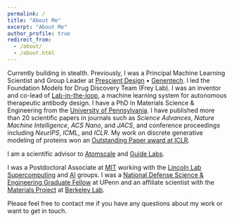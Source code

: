 ```yaml
---
permalink: /
title: "About Me"
excerpt: "About Me"
author_profile: true
redirect_from: 
  - /about/
  - /about.html
---
```


Currently building in stealth. Previously, I was a Principal Machine Learning Scientist and Group Leader at [Prescient Design](https://www.gene.com/scientists/our-scientists/prescient-design) • [Genentech](https://www.gene.com/scientists/our-scientists/nathan-frey). I led the Foundation Models for Drug Discovery Team (Frey Lab). I was an inventor and co-lead of [Lab-in-the-loop](https://www.biorxiv.org/content/10.1101/2025.02.19.639050v1.abstract), a machine learning system for autonomous therapeutic antibody design. I have a PhD in Materials Science & Engineering from the [University of Pennsylvania](https://www.upenn.edu/). I have published more than 20 scientific papers in journals such as _Science Advances_, _Nature Machine Intelligence_, _ACS Nano_, and _JACS_, and conference proceedings including _NeurIPS_, _ICML_, and _ICLR_. My work on discrete generative modeling of proteins won an [Outstanding Paper award at ICLR](https://blog.iclr.cc/2024/05/06/iclr-2024-outstanding-paper-awards/).

I am a scientific advisor to [Atomscale](https://www.atomscale.ai/) and [Guide Labs](https://www.guidelabs.ai/).

I was a Postdoctoral Associate at [MIT](https://web.mit.edu/) working with the [Lincoln Lab Supercomputing](https://www.ll.mit.edu/r-d/cyber-security-and-information-sciences/lincoln-laboratory-supercomputing-center) and [AI](https://www.ll.mit.edu/r-d/cyber-security-and-information-sciences/artificial-intelligence-technology-and-systems) groups. I was a [National Defense Science & Engineering Graduate Fellow](https://ndseg.sysplus.com/NDSEG/About/) at UPenn and an affiliate scientist with the [Materials Project](https://materialsproject.org/about) at [Berkeley Lab](https://www.lbl.gov/).

Please feel free to contact me if you have any questions about my work or want to get in touch.
